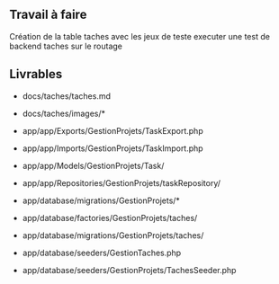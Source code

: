 ## Travail à faire

Création de la table taches avec les jeux de teste
executer une test de backend taches sur le routage

## Livrables

- docs/taches/taches.md
- docs/taches/images/*

- app/app/Exports/GestionProjets/TaskExport.php
- app/app/Imports/GestionProjets/TaskImport.php
- app/app/Models/GestionProjets/Task/
- app/app/Repositories/GestionProjets/taskRepository/
- app/database/migrations/GestionProjets/*
- app/database/factories/GestionProjets/taches/
- app/database/migrations/GestionProjets/taches/
- app/database/seeders/GestionTaches.php
- app/database/seeders/GestionProjets/TachesSeeder.php


